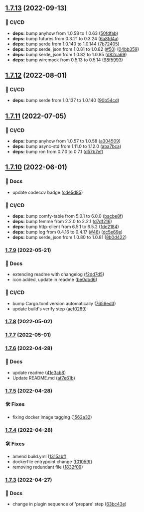 ## [1.7.13](https://github.com/lkadalski/minigun/compare/v1.7.12...v1.7.13) (2022-09-13)


### 🦊 CI/CD

* **deps:** bump anyhow from 1.0.58 to 1.0.63 ([50fdfab](https://github.com/lkadalski/minigun/commit/50fdfab26067490cd1acbe8ba0b4a183181bc1fa))
* **deps:** bump futures from 0.3.21 to 0.3.24 ([6a8fd4a](https://github.com/lkadalski/minigun/commit/6a8fd4ab0f8a6978afe72dac69a44bc2b553755a))
* **deps:** bump serde from 1.0.140 to 1.0.144 ([7b72405](https://github.com/lkadalski/minigun/commit/7b7240515744686789e736c01c1df466bbc37100))
* **deps:** bump serde_json from 1.0.81 to 1.0.82 ([#50](https://github.com/lkadalski/minigun/issues/50)) ([04bb359](https://github.com/lkadalski/minigun/commit/04bb359432baaeec2317030ff569690517ff4091))
* **deps:** bump serde_json from 1.0.82 to 1.0.85 ([d82ca69](https://github.com/lkadalski/minigun/commit/d82ca69c9b6d2514159af6ccc0bccf1b2c0b6b2d))
* **deps:** bump wiremock from 0.5.13 to 0.5.14 ([98f5993](https://github.com/lkadalski/minigun/commit/98f5993421190884ba642208f3cb9eba6de042eb))

## [1.7.12](https://github.com/lkadalski/minigun/compare/v1.7.11...v1.7.12) (2022-08-01)


### 🦊 CI/CD

* **deps:** bump serde from 1.0.137 to 1.0.140 ([90b54cd](https://github.com/lkadalski/minigun/commit/90b54cd10630ac069bbcdb88506925ff69d6ba6f))

## [1.7.11](https://github.com/lkadalski/minigun/compare/v1.7.10...v1.7.11) (2022-07-05)


### 🦊 CI/CD

* **deps:** bump anyhow from 1.0.57 to 1.0.58 ([a304509](https://github.com/lkadalski/minigun/commit/a30450945ae2165be1e450ee4a619a6906624fe5))
* **deps:** bump async-std from 1.11.0 to 1.12.0 ([aba7bca](https://github.com/lkadalski/minigun/commit/aba7bcae0d62431aa3c96d5c927c6199c6b4c811))
* **deps:** bump ron from 0.7.0 to 0.7.1 ([d57b7ef](https://github.com/lkadalski/minigun/commit/d57b7ef8669c9e172f7297adfeeb3363c3d7758c))

## [1.7.10](https://github.com/lkadalski/minigun/compare/v1.7.9...v1.7.10) (2022-06-01)


### 📔 Docs

* update codecov badge ([cde5d85](https://github.com/lkadalski/minigun/commit/cde5d85715a2c2af6a1a4f416484225449044903))


### 🦊 CI/CD

* **deps:** bump comfy-table from 5.0.1 to 6.0.0 ([bacbe8f](https://github.com/lkadalski/minigun/commit/bacbe8fbb50249267455c6364e64244b84020514))
* **deps:** bump femme from 2.2.0 to 2.2.1 ([d7df216](https://github.com/lkadalski/minigun/commit/d7df2165b007c33a643f2ed4c6e770964472e237))
* **deps:** bump http-client from 6.5.1 to 6.5.2 ([1de2184](https://github.com/lkadalski/minigun/commit/1de218480a29b137e7f00f5a2664449a4f9453fb))
* **deps:** bump log from 0.4.16 to 0.4.17 ([#46](https://github.com/lkadalski/minigun/issues/46)) ([dc5e69e](https://github.com/lkadalski/minigun/commit/dc5e69e3b15f40cb9cba72b0c33d0e5a7628748e))
* **deps:** bump serde_json from 1.0.80 to 1.0.81 ([8b0d422](https://github.com/lkadalski/minigun/commit/8b0d4222386228d98ac58162f893a114cea2fbe2))

### [1.7.9](https://github.com/lkadalski/minigun/compare/v1.7.8...v1.7.9) (2022-05-21)


### 📔 Docs

* extending readme with changelog ([f2dd7d5](https://github.com/lkadalski/minigun/commit/f2dd7d52d9132c342797ba3d009663053bf39b24))
* icon added, update in readme ([be0dbd6](https://github.com/lkadalski/minigun/commit/be0dbd66ba73bfe4c930c13e034e202f373d590e))


### 🦊 CI/CD

* bump Cargo.toml version automatically ([7659ed3](https://github.com/lkadalski/minigun/commit/7659ed3e1c1e9bf669af4483fe1328ea9c6874fc))
* update build's verify step ([aef0289](https://github.com/lkadalski/minigun/commit/aef0289b649dc741e8d528db7db991fca224e29c))

### [1.7.8](https://github.com/lkadalski/minigun/compare/v1.7.7...v1.7.8) (2022-05-02)

### [1.7.7](https://github.com/lkadalski/minigun/compare/v1.7.6...v1.7.7) (2022-05-01)

### [1.7.6](https://github.com/lkadalski/minigun/compare/v1.7.5...v1.7.6) (2022-04-28)


### 📔 Docs

* update readme ([41e3ab8](https://github.com/lkadalski/minigun/commit/41e3ab81369acc126f197afca46ffc7df87afba0))
* Update README.md ([af7e61b](https://github.com/lkadalski/minigun/commit/af7e61bda55f1cf45fe3c79463343ab2648c66f2))

### [1.7.5](https://github.com/lkadalski/minigun/compare/v1.7.4...v1.7.5) (2022-04-28)


### 🛠 Fixes

* fixing docker image tagging ([1562a32](https://github.com/lkadalski/minigun/commit/1562a32d308b562b259f546de2bfdad127597f4f))

### [1.7.4](https://github.com/lkadalski/minigun/compare/v1.7.3...v1.7.4) (2022-04-28)


### 🛠 Fixes

* amend build.yml ([1315abf](https://github.com/lkadalski/minigun/commit/1315abfc0fc8ec7078b6e2ec751464ea4d19c307))
* dockerfile entrypoint change ([f01059f](https://github.com/lkadalski/minigun/commit/f01059f71677b0c3693c3e42dfaa598ac71bc620))
* removing redundant file ([1832f09](https://github.com/lkadalski/minigun/commit/1832f0940905b2a7d2ef067cf2b7245ac368c504))

### [1.7.3](https://github.com/lkadalski/minigun/compare/v1.7.2...v1.7.3) (2022-04-27)


### 📔 Docs

* change in plugin sequence of 'prepare' step ([63bc43e](https://github.com/lkadalski/minigun/commit/63bc43e09ede1da9f36116d28a60d9c84558b892))
